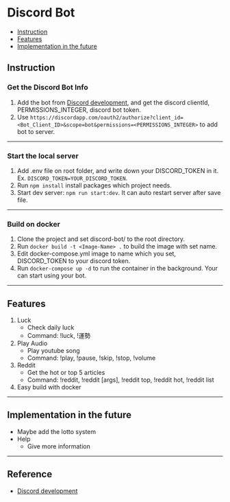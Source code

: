 # Discord Bot
* [Instruction](#instruction)
* [Features](#features)
* [Implementation in the future](#implementation-in-the-future)


## Instruction
### Get the Discord Bot Info
1. Add the bot from [Discord development](https://discord.com/developers/), and get the discord clientId, PERMISSIONS_INTEGER, discord bot token.
2. Use `https://discordapp.com/oauth2/authorize?client_id=<Bot_Client_ID>&scope=bot&permissions=<PERMISSIONS_INTEGER>` to add bot to server.

---
### Start the local server
1. Add .env file on root folder, and write down your DISCORD_TOKEN in it. Ex. `DISCORD_TOKEN=YOUR_DISCORD_TOKEN`.
2. Run `npm install` install packages which project needs.
3. Start dev server: `npm run start:dev`. It can auto restart server after save file.

---
### Build on docker
1. Clone the project and set discord-bot/ to the root directory.
2. Run `docker build -t <Image-Name> .` to build the image with set name.
3. Edit docker-compose.yml image to name which you set, DISCORD_TOKEN to your discord token.
4. Run `docker-compose up -d` to run the container in the background. Your can start using your bot.

---
## Features
1. Luck
    * Check daily luck
    * Command: !luck, !運勢
2. Play Audio
    * Play youtube song
    * Command: !play, !pause, !skip, !stop, !volume
3. Reddit
    * Get the hot or top 5 articles
    * Command: !reddit, !reddit [args], !reddit top, !reddit hot, !reddit list
3. Easy build with docker

---
## Implementation in the future
* Maybe add the lotto system
* Help
    * Give more information

---
## Reference
* [Discord development](https://discord.com/developers/)